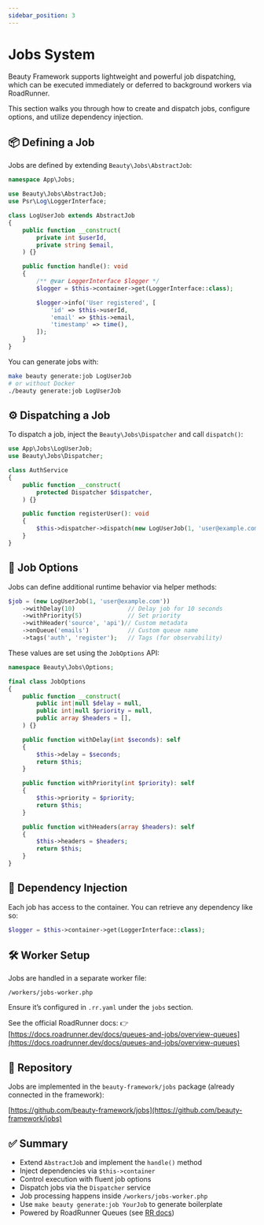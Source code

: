 ```yaml
---
sidebar_position: 3
---
```


# Jobs System

Beauty Framework supports lightweight and powerful job dispatching, which can be executed immediately or deferred to background workers via RoadRunner.

This section walks you through how to create and dispatch jobs, configure options, and utilize dependency injection.

## 📦 Defining a Job

Jobs are defined by extending `Beauty\Jobs\AbstractJob`:

```php
namespace App\Jobs;

use Beauty\Jobs\AbstractJob;
use Psr\Log\LoggerInterface;

class LogUserJob extends AbstractJob
{
    public function __construct(
        private int $userId,
        private string $email,
    ) {}

    public function handle(): void
    {
        /** @var LoggerInterface $logger */
        $logger = $this->container->get(LoggerInterface::class);

        $logger->info('User registered', [
            'id' => $this->userId,
            'email' => $this->email,
            'timestamp' => time(),
        ]);
    }
}
```

You can generate jobs with:

```bash
make beauty generate:job LogUserJob
# or without Docker
./beauty generate:job LogUserJob
```

## ⚙️ Dispatching a Job

To dispatch a job, inject the `Beauty\Jobs\Dispatcher` and call `dispatch()`:

```php
use App\Jobs\LogUserJob;
use Beauty\Jobs\Dispatcher;

class AuthService
{
    public function __construct(
        protected Dispatcher $dispatcher,
    ) {}

    public function registerUser(): void
    {
        $this->dispatcher->dispatch(new LogUserJob(1, 'user@example.com'));
    }
}
```

## 🧰 Job Options

Jobs can define additional runtime behavior via helper methods:

```php
$job = (new LogUserJob(1, 'user@example.com'))
    ->withDelay(10)               // Delay job for 10 seconds
    ->withPriority(5)             // Set priority
    ->withHeader('source', 'api')// Custom metadata
    ->onQueue('emails')           // Custom queue name
    ->tags('auth', 'register');   // Tags (for observability)
```

These values are set using the `JobOptions` API:

```php
namespace Beauty\Jobs\Options;

final class JobOptions
{
    public function __construct(
        public int|null $delay = null,
        public int|null $priority = null,
        public array $headers = [],
    ) {}

    public function withDelay(int $seconds): self
    {
        $this->delay = $seconds;
        return $this;
    }

    public function withPriority(int $priority): self
    {
        $this->priority = $priority;
        return $this;
    }

    public function withHeaders(array $headers): self
    {
        $this->headers = $headers;
        return $this;
    }
}
```

## 🧱 Dependency Injection

Each job has access to the container. You can retrieve any dependency like so:

```php
$logger = $this->container->get(LoggerInterface::class);
```

## 🛠 Worker Setup

Jobs are handled in a separate worker file:

```
/workers/jobs-worker.php
```

Ensure it’s configured in `.rr.yaml` under the `jobs` section.

See the official RoadRunner docs:
👉 [https://docs.roadrunner.dev/docs/queues-and-jobs/overview-queues](https://docs.roadrunner.dev/docs/queues-and-jobs/overview-queues)

## 🔗 Repository

Jobs are implemented in the `beauty-framework/jobs` package (already connected in the framework):

[https://github.com/beauty-framework/jobs](https://github.com/beauty-framework/jobs)

## ✅ Summary

* Extend `AbstractJob` and implement the `handle()` method
* Inject dependencies via `$this->container`
* Control execution with fluent job options
* Dispatch jobs via the `Dispatcher` service
* Job processing happens inside `/workers/jobs-worker.php`
* Use `make beauty generate:job YourJob` to generate boilerplate
* Powered by RoadRunner Queues (see [RR docs](https://docs.roadrunner.dev/docs/queues-and-jobs/overview-queues))
